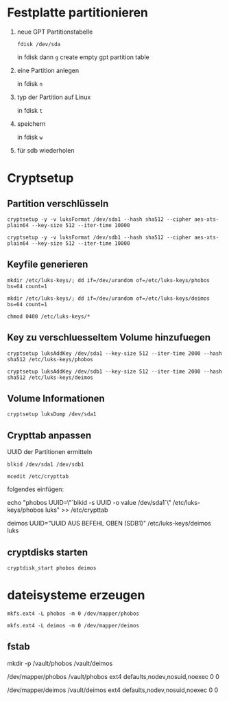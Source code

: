 # Festplatte partitionieren
1. neue GPT Partitionstabelle
    
    `fdisk /dev/sda`
    
    in fdisk dann `g` create empty gpt partition table


2. eine Partition anlegen

    in fdisk `n` 

3. typ der Partition auf Linux 
    
    in fdisk `t`

4. speichern

    in fdisk `w`

5. für sdb wiederholen

# Cryptsetup
## Partition verschlüsseln
`cryptsetup -y -v luksFormat /dev/sda1 --hash sha512 --cipher aes-xts-plain64 --key-size 512 --iter-time 10000`

`cryptsetup -y -v luksFormat /dev/sdb1 --hash sha512 --cipher aes-xts-plain64 --key-size 512 --iter-time 10000`


## Keyfile generieren
`mkdir /etc/luks-keys/; dd if=/dev/urandom of=/etc/luks-keys/phobos bs=64 count=1`

`mkdir /etc/luks-keys/; dd if=/dev/urandom of=/etc/luks-keys/deimos bs=64 count=1`

`chmod 0400 /etc/luks-keys/*`

## Key zu verschluesseltem Volume hinzufuegen
`cryptsetup luksAddKey /dev/sda1 --key-size 512 --iter-time 2000 --hash sha512 /etc/luks-keys/phobos`

`cryptsetup luksAddKey /dev/sdb1 --key-size 512 --iter-time 2000 --hash sha512 /etc/luks-keys/deimos`


## Volume Informationen
`cryptsetup luksDump /dev/sda1`

## Crypttab anpassen
UUID der Partitionen ermitteln

`blkid /dev/sda1 /dev/sdb1`

`mcedit /etc/crypttab`

folgendes einfügen:

echo "phobos UUID=\\"\`blkid -s UUID -o value /dev/sda1\`\\" /etc/luks-keys/phobos luks" >> /etc/crypttab

deimos UUID="UUID AUS BEFEHL OBEN (SDB1)" /etc/luks-keys/deimos luks

## cryptdisks starten

`cryptdisk_start phobos deimos`

# dateisysteme erzeugen

`mkfs.ext4 -L phobos -m 0 /dev/mapper/phobos`

`mkfs.ext4 -L deimos -m 0 /dev/mapper/deimos`

## fstab 
mkdir -p /vault/phobos /vault/deimos 

/dev/mapper/phobos  /vault/phobos   ext4    defaults,nodev,nosuid,noexec 0 0

/dev/mapper/deimos  /vault/deimos   ext4    defaults,nodev,nosuid,noexec 0 0
